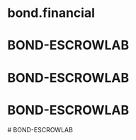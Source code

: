# bond.financial
# BOND-ESCROWLAB
# BOND-ESCROWLAB
# BOND-ESCROWLAB
#   B O N D - E S C R O W L A B  
 